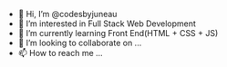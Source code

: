 - 👋 Hi, I’m @codesbyjuneau
- 👀 I’m interested in Full Stack Web Development
- 🌱 I’m currently learning Front End(HTML + CSS + JS)
- 💞️ I’m looking to collaborate on ...
- 📫 How to reach me ...

<!---
codesbyjuneau/codesbyjuneau is a ✨ special ✨ repository because its `README.md` (this file) appears on your GitHub profile.
You can click the Preview link to take a look at your changes.
--->
